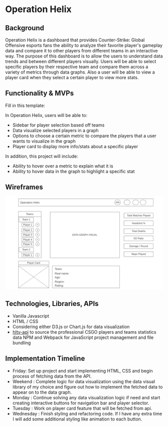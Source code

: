 # Operation Helix

## Background
Operation Helix is a dashboard that provides Counter-Strike: Global Offensive esports fans the ability to analyze their favorite player's gameplay data and compare it to other players from different teams in an interactive way. The purpose of this dashboard is to allow the users to understand data trends and between different players visually. Users will be able to select specific players by their respective team and compare them across a variety of metrics through data graphs. Also a user will be able to view a player card when they select a certain player to view more stats.


## Functionality & MVPs
Fill in this template:

In Operation Helix, users will be able to:
- Sidebar for player selection based off teams
- Data visualize selected players in a graph
- Options to choose a certain metric to compare the players that a user wants to visualize in the graph
- Player card to display more info/stats about a specific player

In addition, this project will include:
- Ability to hover over a metric to explain what it is
- Ability to hover data in the graph to highlight a specific stat

## Wireframes
![wireframe](images/wireframe.png)

## Technologies, Libraries, APIs
- Vanilla Javascript
- HTML / CSS
- Considering either D3.js or Chart.js for data visualization
- [hltv-api](https://github.com/dajk/hltv-api) to source the professional CSGO players and teams statistics data
NPM and Webpack for JavaScript project management and file bundling

## Implementation Timeline
- Friday: Set up project and start implementing HTML, CSS and begin process of fetching data from the API.
- Weekend : Complete logic for data visualization using the data visual library of my choice and figure out how to implement the fetched data to appear on to the data graph.
- Monday : Continue solving any data visualization logic if need and start creating interactive buttons for navigation bar and player selector.
- Tuesday : Work on player card feature that will be fetched from api.
- Wednesday : Finish styling and refactoring code. If I have any extra time I will add some additional styling like animation to each button.
